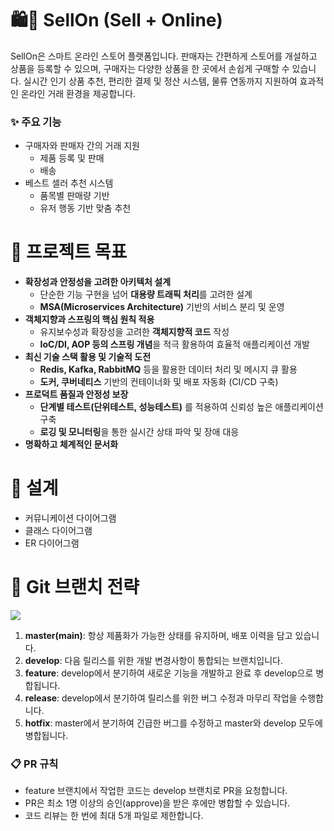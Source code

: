 
# 🛍️🛒 SellOn (Sell + Online)
SellOn은 스마트 온라인 스토어 플랫폼입니다.
판매자는 간편하게 스토어를 개설하고 상품을 등록할 수 있으며, 구매자는 다양한 상품을 한 곳에서 손쉽게 구매할 수 있습니다.
실시간 인기 상품 추천, 편리한 결제 및 정산 시스템, 물류 연동까지 지원하여 효과적인 온라인 거래 환경을 제공합니다.

### ✨ 주요 기능
- 구매자와 판매자 간의 거래 지원
    - 제품 등록 및 판매
    - 배송
- 베스트 셀러 추천 시스템
    - 품목별 판매량 기반
    - 유저 행동 기반 맞춤 추천
 
# 🎯 프로젝트 목표
- **확장성과 안정성을 고려한 아키텍처 설계**
   - 단순한 기능 구현을 넘어 **대용량 트래픽 처리**를 고려한 설계
   - **MSA(Microservices Architecture)** 기반의 서비스 분리 및 운영
- **객체지향과 스프링의 핵심 원칙 적용**
   - 유지보수성과 확장성을 고려한 **객체지향적 코드** 작성
   - **IoC/DI, AOP 등의 스프링 개념**을 적극 활용하여 효율적 애플리케이션 개발
- **최신 기술 스택 활용 및 기술적 도전**
   - **Redis, Kafka, RabbitMQ** 등을 활용한 데이터 처리 및 메시지 큐 활용
   - **도커, 쿠버네티스** 기반의 컨테이너화 및 배포 자동화 (CI/CD 구축)
- **프로덕트 품질과 안정성 보장**
   - **단계별 테스트(단위테스트, 성능테스트)** 를 적용하여 신뢰성 높은 애플리케이션 구축
   - **로깅 및 모니터링**을 통한 실시간 상태 파악 및 장애 대응
- **명확하고 체계적인 문서화**

# 📐 설계
- 커뮤니케이션 다이어그램
- 클래스 다이어그램
- ER 다이어그램

# 🔀 Git 브랜치 전략
![](https://velog.velcdn.com/images/bienlee/post/e395d39b-c950-4de8-896d-b7edc8242bee/image.png)
1. **master(main)**: 항상 제품화가 가능한 상태를 유지하며, 배포 이력을 담고 있습니다.
2. **develop**: 다음 릴리스를 위한 개발 변경사항이 통합되는 브랜치입니다.
3. **feature**: develop에서 분기하여 새로운 기능을 개발하고 완료 후 develop으로 병합됩니다.
4. **release**: develop에서 분기하여 릴리스를 위한 버그 수정과 마무리 작업을 수행합니다.
5. **hotfix**: master에서 분기하여 긴급한 버그를 수정하고 master와 develop 모두에 병합됩니다.

### 📋 PR 규칙
- feature 브랜치에서 작업한 코드는 develop 브랜치로 PR을 요청합니다.
- PR은 최소 1명 이상의 승인(approve)을 받은 후에만 병합할 수 있습니다.
- 코드 리뷰는 한 번에 최대 5개 파일로 제한합니다.
